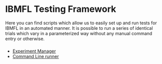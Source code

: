 # IBMFL Testing Framework

Here you can find scripts which allow us to easily set up and run tests for IBMFL in an automated manner. It is possible to run a series of identical trials which vary in a parameterized way without any manual command entry or otherwise.

### 
* [Experiment Manager](exp_manager/usage_guide.md)
* [Command Line runner](runner/runner_cli.md)